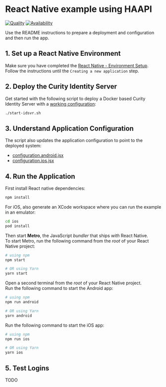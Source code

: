 # React Native example using HAAPI

[![Quality](https://img.shields.io/badge/quality-demo-red)](https://curity.io/resources/code-examples/status/)
[![Availability](https://img.shields.io/badge/availability-source-blue)](https://curity.io/resources/code-examples/status/)

Use the README instructions to prepare a deployment and configuration and then run the app.

## 1. Set up a React Native Environment

Make sure you have completed the [React Native - Environment Setup](https://reactnative.dev/docs/environment-setup).\
Follow the instructions until the `Creating a new application` step.

## 2. Deploy the Curity Identity Server

Get started with the following script to deploy a Docker based Curity Identity Server with a [working configuration](https://github.com/curityio/mobile-deployments/blob/main/haapi/example-config-template.xml):

```bash
./start-idsvr.sh
```

## 3. Understand Application Configuration

The script also updates the application configuration to point to the deployed system:

- [configuration.android.jsx](configuration.android.jsx)
- [configuration.ios.jsx](configuration.ios.jsx)

## 4. Run the Application

First install React native dependencies:

```bash
npm install
```

For iOS, also generate an XCode workspace where you can run the example in an emulator:

```bash
cd ios
pod install
```

Then start **Metro**, the JavaScript _bundler_ that ships _with_ React Native.\
To start Metro, run the following command from the _root_ of your React Native project:

```bash
# using npm
npm start

# OR using Yarn
yarn start
```

Open a second terminal from the _root_ of your React Native project.\
Run the following command to start the Android app:

```bash
# using npm
npm run android

# OR using Yarn
yarn android
```

Run the following command to start the iOS app:

```bash
# using npm
npm run ios

# OR using Yarn
yarn ios
```

## 5. Test Logins

TODO